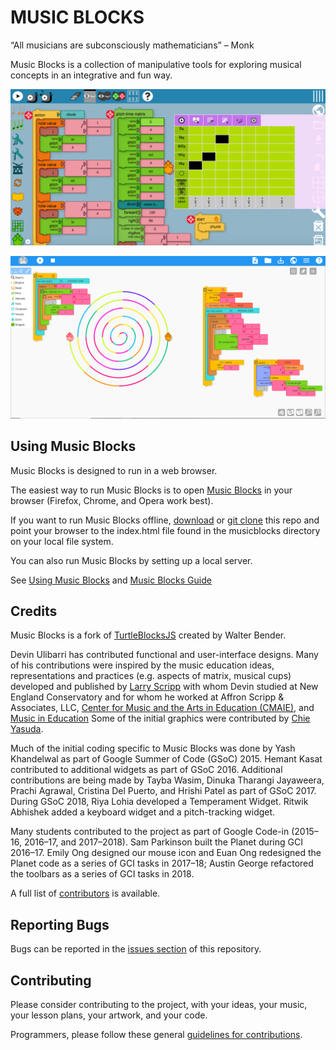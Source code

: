 MUSIC BLOCKS
============

“All musicians are subconsciously mathematicians” – Monk

Music Blocks is a collection of manipulative tools for exploring
musical concepts in an integrative and fun way.

![alt tag](https://raw.githubusercontent.com/sugarlabs/musicblocks/master/screenshots/Screenshot-1.png)

![alt tag](https://raw.githubusercontent.com/sugarlabs/musicblocks/master/screenshots/Screenshot-2.png)

Using Music Blocks
------------------

Music Blocks is designed to run in a web browser.

The easiest way to run Music Blocks is to open [Music
Blocks](https://musicblocks.sugarlabs.org) in your browser (Firefox,
Chrome, and Opera work best).

If you want to run Music Blocks offline,
[download](https://github.com/sugarlabs/musicblocks/archive/master.zip)
or [git clone](https://github.com/sugarlabs/musicblocks.git) this repo
and point your browser to the index.html file found in the musicblocks
directory on your local file system.

You can also run Music Blocks by setting up a local server.

See [Using Music
Blocks](http://github.com/sugarlabs/musicblocks/tree/master/documentation/README.md)
and [Music Blocks
Guide](http://github.com/sugarlabs/musicblocks/tree/master/guide/README.md)

Credits
-------

Music Blocks is a fork of
[TurtleBlocksJS](https://github.com/sugarlabs/turtleblocksjs)
created by Walter Bender.

Devin Ulibarri has contributed functional and user-interface
designs. Many of his contributions were inspired by the music
education ideas, representations and practices (e.g. aspects of
matrix, musical cups) developed and published by [Larry
Scripp](http://www.larryscripp.net/) with whom Devin studied at New
England Conservatory and for whom he worked at Affron Scripp &
Associates, LLC, [Center for Music and the Arts in Education
(CMAIE)](http://centerformie.org/), and [Music in
Education](http://music-in-education.org/) Some of the initial graphics
were contributed by [Chie Yasuda](http://www.chieyasuda.com).

Much of the initial coding specific to Music Blocks was done by
Yash Khandelwal as part of Google Summer of Code (GSoC) 2015. Hemant
Kasat contributed to additional widgets as part of GSoC
2016. Additional contributions are being made by Tayba Wasim, Dinuka
Tharangi Jayaweera, Prachi Agrawal, Cristina Del Puerto, and Hrishi
Patel as part of GSoC 2017. During GSoC 2018, Riya Lohia developed a
Temperament Widget. Ritwik Abhishek added a keyboard widget and a
pitch-tracking widget.

Many students contributed to the project as part of Google Code-in
(2015&ndash;16, 2016&ndash;17, and 2017&ndash;2018). Sam Parkinson
built the Planet during GCI 2016&ndash;17. Emily Ong designed our
mouse icon and Euan Ong redesigned the Planet code as a series of GCI
tasks in 2017&ndash;18; Austin George refactored the toolbars as a
series of GCI tasks in 2018.

A full list of
[contributors](https://github.com/sugarlabs/musicblocks/graphs/contributors)
is available.

Reporting Bugs
--------------

Bugs can be reported in the
[issues section](https://github.com/sugarlabs/musicblocks/issues)
of this repository.

Contributing
------------

Please consider contributing to the project, with your ideas, your
music, your lesson plans, your artwork, and your code.

Programmers, please follow these general [guidelines for
contributions](https://github.com/sugarlabs/sugar-docs/blob/master/src/contributing.md).
